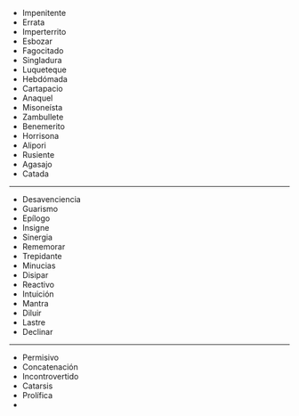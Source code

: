 - Impenitente
- Errata
- Imperterrito
- Esbozar
- Fagocitado
- Singladura
- Luqueteque
- Hebdómada 
- Cartapacio
- Anaquel
- Misoneísta
- Zambullete
- Benemerito
- Horrisona
- Alipori
- Rusiente
- Agasajo
- Catada
_______________________________________________________________________________
- Desavenciencia
- Guarismo
- Epílogo
- Insigne
- Sinergia 
- Rememorar
- Trepidante
- Minucias
- Disipar
- Reactivo
- Intuición 
- Mantra
- Diluir 
- Lastre
- Declinar
_______________________________________________________________________________
- Permisivo
- Concatenación
- Incontrovertido
- Catarsis
- Prolífica 
- 